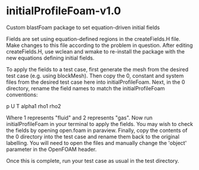 # initialProfileFoam-v1.0
Custom blastFoam package to set equation-driven initial fields 

Fields are set using equation-defined regions in the createFields.H file. Make changes to this file according to the problem in question.
After editing createFields.H, use wclean and wmake to re-install the package with the new equations defining initial fields.

To apply the fields to a test case, first generate the mesh from the desired test case (e.g. using blockMesh).
Then copy the 0, constant and system files from the desired test case here into initialProfileFoam.
Next, in the 0 directory, rename the field names to match the initialProfileFoam conventions:

p
U
T
alpha1
rho1
rho2 

Where 1 represents "fluid" and 2 represents "gas".
Now run initialProfileFoam in your terminal to apply the fields. You may wish to check the fields by opening open.foam in paraview.
Finally, copy the contents of the 0 directory into the test case and rename them back to the original labelling. You will need to open the files and manually change the 'object' parameter in the OpenFOAM header.

Once this is complete, run your test case as usual in the test directory.
